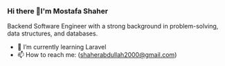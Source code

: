 ### Hi there 👋I'm Mostafa Shaher
Backend Software Engineer with a strong background in problem-solving, data structures, and
databases.

- 🌱 I’m currently learning Laravel
- 📫 How to reach me: (shaherabdullah2000@gmail.com)
<!--
**NeVeDlE/NeVeDlE** is a ✨ _special_ ✨ repository because its `README.md` (this file) appears on your GitHub profile.

Here are some ideas to get you started:

